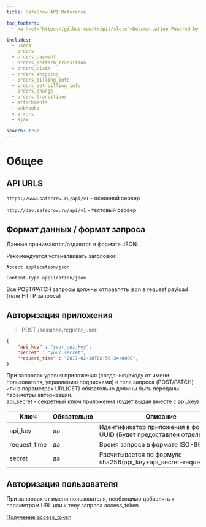 ```yaml
---
title: SafeCrow API Reference

toc_footers:
  - <a href='https://github.com/tripit/slate'>Documentation Powered by Slate</a>

includes:
  - users
  - orders
  - orders_payment
  - orders_perform_transition
  - orders_claim
  - orders_shipping
  - orders_billing_info
  - orders_set_billing_info
  - orders_change
  - orders_transitions
  - attachments
  - webhooks
  - errors
  - ajax

search: true
---
```


# Общее

## API URLS

`https://www.safecrow.ru/api/v1` - основной сервер

`http://dev.safecrow.ru/api/v1` - тестовый сервер

## Формат данных / формат запроса

Данные принимаются/отдаются в формате JSON.

Рекомендуется устаналвивать заголовки:


`Accept application/json`

`Content-Type application/json`


Все POST/PATCH запросы должны отправлять json в request payload (теле HTTP запроса)

## Авторизация приложения

> POST /sessions/register_user

```json
{
	"api_key" : "your_api_key",
	"secret" : "your_secret",
	"request_time" : "2017-02-10T08:56:34+0000",
}
```

<aside class="warning">
При запросах уровня приложения (созданию/входу от имени пользователя, управлению подписками) в теле запроса (POST/PATCH) или в параметрах URL(GET) обязательно должны быть переданы параметры авторизации.
</aside>

<aside class="notice">
api_secret - секретный ключ приложения (будет выдан вместе с api_key)
</aside>

Ключ | Обязательно | Описание
--------- | ------- | -----------
api_key |	да | Идентификатор приложения в формате UUID (Будет предоставлен отдельно)
request_time | да | Время запроса в формате ISO-8601
secret | да |	Расчитывается по формуле sha256(api_key+api_secret+request_time)

## Авторизация пользователя

<aside class="warning">
При запросах от имени пользователя, необходимо добавлять к параметрам URL или к телу запроса access_token
</aside>

[Получение access_token](#part-b8432b687e976e5f)
